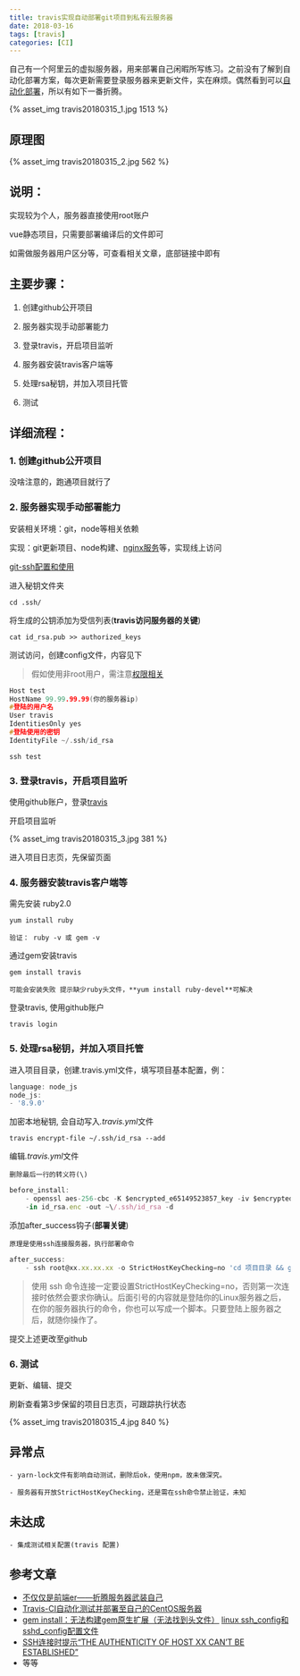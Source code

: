 ```yaml
---
title: travis实现自动部署git项目到私有云服务器
date: 2018-03-16
tags: [travis]
categories: [CI]
---
```


自己有一个阿里云的虚拟服务器，用来部署自己闲暇所写练习。之前没有了解到自动化部署方案，每次更新需要登录服务器来更新文件，实在麻烦。偶然看到可以[自动化部署](https://juejin.im/entry/5a7d77bcf265da4e8c44fdb6)，所以有如下一番折腾。

{% asset_img travis20180315_1.jpg 1513 %}

## 原理图

{% asset_img travis20180315_2.jpg 562 %}

<!-- more -->
## 说明：

实现较为个人，服务器直接使用root账户

vue静态项目，只需要部署编译后的文件即可

如需做服务器用户区分等，可查看相关文章，底部链接中即有


## 主要步骤：

1. 创建github公开项目

2. 服务器实现手动部署能力

3. 登录travis，开启项目监听

4. 服务器安装travis客户端等

5. 处理rsa秘钥，并加入项目托管

6. 测试

## 详细流程：

### 1. 创建github公开项目

没啥注意的，跑通项目就行了

### 2. 服务器实现手动部署能力

安装相关环境：git，node等相关依赖

实现：git更新项目、node构建、[nginx服务](https://github.com/roy-k/roy-k.github.io/issues/4)等，实现线上访问

[git-ssh配置和使用](https://www.google.com/search?newwindow=1&safe=strict&ei=YYarWv67HMSw0gTzoILwCQ&q=git-ssh)

进入秘钥文件夹

    cd .ssh/

将生成的公钥添加为受信列表(**travis访问服务器的关键**)

    cat id_rsa.pub >> authorized_keys

测试访问，创建config文件，内容见下

> 假如使用非root用户，需注意[权限相关](https://juejin.im/post/5a9e1a5751882555712bd8e1)

```C
Host test
HostName 99.99.99.99(你的服务器ip)
#登陆的用户名
User travis
IdentitiesOnly yes
#登陆使用的密钥
IdentityFile ~/.ssh/id_rsa
```

    ssh test

### 3. 登录travis，开启项目监听

使用github账户，登录[travis](https://travis-ci.org)

开启项目监听

{% asset_img travis20180315_3.jpg 381 %}

进入项目日志页，先保留页面

### 4. 服务器安装travis客户端等

需先安装 ruby2.0

    yum install ruby

    验证： ruby -v 或 gem -v

通过gem安装travis

    gem install travis

    可能会安装失败 提示缺少ruby头文件，**yum install ruby-devel**可解决

登录travis, 使用github账户

    travis login

### 5. 处理rsa秘钥，并加入项目托管

进入项目目录，创建.travis.yml文件，填写项目基本配置，例：
```javascript
language: node_js
node_js:
- '8.9.0'
```

加密本地秘钥, 会自动写入<em>.travis.yml</em>文件

    travis encrypt-file ~/.ssh/id_rsa --add

编辑<em>.travis.yml</em>文件

    删除最后一行的转义符(\)

```javascript
before_install:
    - openssl aes-256-cbc -K $encrypted_e65149523857_key -iv $encrypted_e65149523857_iv
    -in id_rsa.enc -out ~\/.ssh/id_rsa -d
```

添加after_success钩子(**部署关键**)

    原理是使用ssh连接服务器，执行部署命令

```javascript
after_success:
    - ssh root@xx.xx.xx.xx -o StrictHostKeyChecking=no 'cd 项目目录 && git pull && npm install && npm run build'
```

>使用 ssh 命令连接一定要设置StrictHostKeyChecking=no，否则第一次连接时依然会要求你确认。后面引号的内容就是登陆你的Linux服务器之后，在你的服务器执行的命令，你也可以写成一个脚本。只要登陆上服务器之后，就随你操作了。

提交上述更改至github

### 6. 测试

更新、编辑、提交

刷新查看第3步保留的项目日志页，可跟踪执行状态

{% asset_img travis20180315_4.jpg 840 %}

## 异常点

    - yarn-lock文件有影响自动测试，删除后ok，使用npm，故未做深究。

    - 服务器有开放StrictHostKeyChecking，还是需在ssh命令禁止验证，未知

## 未达成

    - 集成测试相关配置(travis 配置)


## 参考文章

- [不仅仅是前端er——折腾服务器武装自己](https://juejin.im/entry/5a7d77bcf265da4e8c44fdb6)
- [Travis-CI自动化测试并部署至自己的CentOS服务器](https://juejin.im/post/5a9e1a5751882555712bd8e1)
- [gem install：无法构建gem原生扩展（无法找到头文件）](http://bbs.bugcode.cn/t/5665)
 [linux ssh_config和sshd_config配置文件](https://www.cnblogs.com/ilinuxer/p/5087452.html)
- [SSH连接时提示“THE AUTHENTICITY OF HOST XX CAN’T BE ESTABLISHED”](http://smilejay.com/2012/12/ssh-config-host-key-checking/)
- 等等